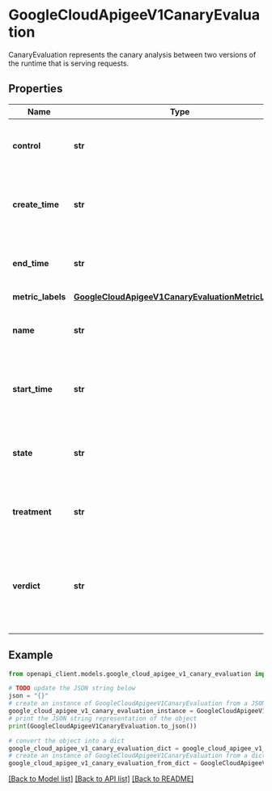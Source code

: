 # GoogleCloudApigeeV1CanaryEvaluation

CanaryEvaluation represents the canary analysis between two versions of the runtime that is serving requests.

## Properties

Name | Type | Description | Notes
------------ | ------------- | ------------- | -------------
**control** | **str** | Required. The stable version that is serving requests. | [optional] 
**create_time** | **str** | Output only. Create time of the canary evaluation. | [optional] [readonly] 
**end_time** | **str** | Required. End time for the evaluation&#39;s analysis. | [optional] 
**metric_labels** | [**GoogleCloudApigeeV1CanaryEvaluationMetricLabels**](GoogleCloudApigeeV1CanaryEvaluationMetricLabels.md) |  | [optional] 
**name** | **str** | Output only. Name of the canary evalution. | [optional] [readonly] 
**start_time** | **str** | Required. Start time for the canary evaluation&#39;s analysis. | [optional] 
**state** | **str** | Output only. The current state of the canary evaluation. | [optional] [readonly] 
**treatment** | **str** | Required. The newer version that is serving requests. | [optional] 
**verdict** | **str** | Output only. The resulting verdict of the canary evaluations: NONE, PASS, or FAIL. | [optional] [readonly] 

## Example

```python
from openapi_client.models.google_cloud_apigee_v1_canary_evaluation import GoogleCloudApigeeV1CanaryEvaluation

# TODO update the JSON string below
json = "{}"
# create an instance of GoogleCloudApigeeV1CanaryEvaluation from a JSON string
google_cloud_apigee_v1_canary_evaluation_instance = GoogleCloudApigeeV1CanaryEvaluation.from_json(json)
# print the JSON string representation of the object
print(GoogleCloudApigeeV1CanaryEvaluation.to_json())

# convert the object into a dict
google_cloud_apigee_v1_canary_evaluation_dict = google_cloud_apigee_v1_canary_evaluation_instance.to_dict()
# create an instance of GoogleCloudApigeeV1CanaryEvaluation from a dict
google_cloud_apigee_v1_canary_evaluation_from_dict = GoogleCloudApigeeV1CanaryEvaluation.from_dict(google_cloud_apigee_v1_canary_evaluation_dict)
```
[[Back to Model list]](../README.md#documentation-for-models) [[Back to API list]](../README.md#documentation-for-api-endpoints) [[Back to README]](../README.md)


